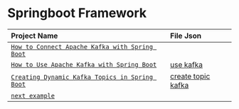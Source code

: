 # Springboot Framework
| Project Name  | File Json |
| :--- | :--- |
| <a href="https://github.com/tutorial-java/How-to-Connect-Apache-Kafka-with-Spring-Boot">`How to Connect Apache Kafka with Spring Boot`</a>  |   |
| <a href="https://github.com/tutorial-java/How-to-Use-Apache-Kafka-with-Spring-Boot">`How to Use Apache Kafka with Spring Boot`</a>  |  <a href="https://github.com/tutorial-java/Apache-Kafka/blob/main/springboot/doc/use-kafka-in-spring.json">use kafka</a> |
| <a href="https://github.com/tutorial-java/Creating-Dynamic-Kafka-Topics-in-Spring-Boot">`Creating Dynamic Kafka Topics in Spring Boot`</a>  |  <a href="https://github.com/tutorial-java/Apache-Kafka/blob/main/springboot/doc/create-topic-kafka-in-spring.json">create topic kafka</a> |
| <a href="#">`next example`</a>  |   |
